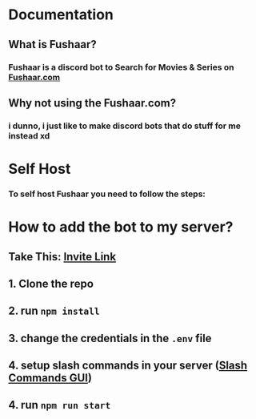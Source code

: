 # Documentation

## What is Fushaar?

### Fushaar is a discord bot to Search for **Movies** & **Series** on **[Fushaar.com](https://fushaar.com)**

## Why not using the Fushaar.com?

### i dunno, i just like to make discord bots that do stuff for me instead xd

# Self Host

### To self host **Fushaar** you need to follow the steps:

# How to add the bot to my server?

## Take This: [Invite Link](https://discord.com/api/oauth2/authorize?client_id=1008024418078953493&permissions=0&scope=bot)

## 1. Clone the repo

## 2. run `npm install`

## 3. change the credentials in the `.env` file

## 4. setup slash commands in your server (**[Slash Commands GUI](https://slash-commands-gui.androz2091.fr/)**)

## 4. run `npm run start`
